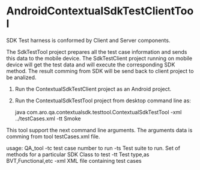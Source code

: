 AndroidContextualSdkTestClientTool
==================================

SDK Test harness is conformed by Client and Server components.

The SdkTestTool project prepares all the test case information and sends this data to the mobile device.
The SdkTestClient project running on mobile device will get the test data and will execute the corresponding SDK method.
The result comming from SDK will be send back to client project to be analized.


1. Run the ContextualSdkTestClient project as an Android project.
2. Run the ContextualSdkTestTool project from desktop command line as: 

      java com.aro.qa.contextualsdk.testtool.ContextualSdkTestTool -xml ../testCases.xml -tt Smoke
      
This tool support the next command line arguments.  The arguments data is comming from tool testCases.xml file.

usage: QA_tool
 -tc <arg>    test case number to run
 -ts <arg>    Test suite to run. Set of methods for a particular SDK Class
              to test
 -tt <arg>    Test type,as BVT,Functional,etc
 -xml <arg>   XML file containing test cases


